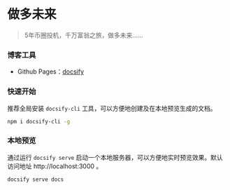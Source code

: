 # 做多未来

> 5年币圈投机，千万富翁之旅，做多未来......

### 博客工具

- Github Pages：[docsify](https://docsify.js.org/#/)

### 快速开始

推荐全局安装 `docsify-cli` 工具，可以方便地创建及在本地预览生成的文档。

```bash
npm i docsify-cli -g
```

### 本地预览

通过运行 `docsify serve` 启动一个本地服务器，可以方便地实时预览效果。默认访问地址 http://localhost:3000 。

```bash
docsify serve docs
```
